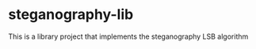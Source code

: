 steganography-lib
=================

This is a library project that implements the steganography LSB algorithm
